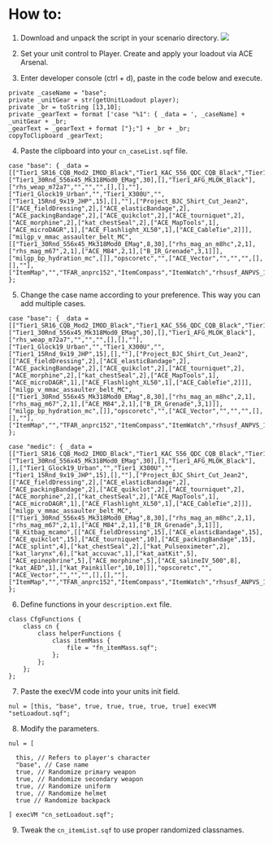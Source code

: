 # How to:

1. Download and unpack the script in your scenario directory.
![](https://i.imgur.com/4sBQCBV.png)


2. Set your unit control to Player. Create and apply your loadout via ACE Arsenal.


3. Enter developer console (ctrl + d), paste in the code below and execute.
```sqf
private _caseName = "base"; 
private _unitGear = str(getUnitLoadout player); 
private _br = toString [13,10];  
private _gearText = format ['case "%1": { _data = ', _caseName] + _unitGear + _br;  
_gearText = _gearText + format ["};"] + _br + _br;  
copyToClipboard _gearText;
```

4. Paste the clipboard into your `cn_caseList.sqf` file.
```
case "base": { _data = [["Tier1_SR16_CQB_Mod2_IMOD_Black","Tier1_KAC_556_QDC_CQB_Black","Tier1_URX4_NGAL_M603V","Tier1_EXPS3_2_3xMag_Black_Up",["Tier1_30Rnd_556x45_Mk318Mod0_EMag",30],[],"Tier1_AFG_MLOK_Black"],["rhs_weap_m72a7","","","",[],[],""],["Tier1_Glock19_Urban","","Tier1_X300U","",["Tier1_15Rnd_9x19_JHP",15],[],""],["Project_BJC_Shirt_Cut_Jean2",[["ACE_fieldDressing",2],["ACE_elasticBandage",2],["ACE_packingBandage",2],["ACE_quikclot",2],["ACE_tourniquet",2],["ACE_morphine",2],["kat_chestSeal",2],["ACE_MapTools",1],["ACE_microDAGR",1],["ACE_Flashlight_XL50",1],["ACE_CableTie",2]]],["milgp_v_mmac_assaulter_belt_MC",[["Tier1_30Rnd_556x45_Mk318Mod0_EMag",8,30],["rhs_mag_an_m8hc",2,1],["rhs_mag_m67",2,1],["ACE_M84",2,1],["B_IR_Grenade",3,1]]],["milgp_bp_hydration_mc",[]],"opscoretc","",["ACE_Vector","","","",[],[],""],["ItemMap","","TFAR_anprc152","ItemCompass","ItemWatch","rhsusf_ANPVS_15"]]
};
```

5. Change the case name according to your preference. This way you can add multiple cases.
```
case "base": { _data = [["Tier1_SR16_CQB_Mod2_IMOD_Black","Tier1_KAC_556_QDC_CQB_Black","Tier1_URX4_NGAL_M603V","Tier1_EXPS3_2_3xMag_Black_Up",["Tier1_30Rnd_556x45_Mk318Mod0_EMag",30],[],"Tier1_AFG_MLOK_Black"],["rhs_weap_m72a7","","","",[],[],""],["Tier1_Glock19_Urban","","Tier1_X300U","",["Tier1_15Rnd_9x19_JHP",15],[],""],["Project_BJC_Shirt_Cut_Jean2",[["ACE_fieldDressing",2],["ACE_elasticBandage",2],["ACE_packingBandage",2],["ACE_quikclot",2],["ACE_tourniquet",2],["ACE_morphine",2],["kat_chestSeal",2],["ACE_MapTools",1],["ACE_microDAGR",1],["ACE_Flashlight_XL50",1],["ACE_CableTie",2]]],["milgp_v_mmac_assaulter_belt_MC",[["Tier1_30Rnd_556x45_Mk318Mod0_EMag",8,30],["rhs_mag_an_m8hc",2,1],["rhs_mag_m67",2,1],["ACE_M84",2,1],["B_IR_Grenade",3,1]]],["milgp_bp_hydration_mc",[]],"opscoretc","",["ACE_Vector","","","",[],[],""],["ItemMap","","TFAR_anprc152","ItemCompass","ItemWatch","rhsusf_ANPVS_15"]]
};

case "medic": { _data = [["Tier1_SR16_CQB_Mod2_IMOD_Black","Tier1_KAC_556_QDC_CQB_Black","Tier1_URX4_NGAL_M603V","Tier1_EXPS3_2_3xMag_Black_Up",["Tier1_30Rnd_556x45_Mk318Mod0_EMag",30],[],"Tier1_AFG_MLOK_Black"],[],["Tier1_Glock19_Urban","","Tier1_X300U","",["Tier1_15Rnd_9x19_JHP",15],[],""],["Project_BJC_Shirt_Cut_Jean2",[["ACE_fieldDressing",2],["ACE_elasticBandage",2],["ACE_packingBandage",2],["ACE_quikclot",2],["ACE_tourniquet",2],["ACE_morphine",2],["kat_chestSeal",2],["ACE_MapTools",1],["ACE_microDAGR",1],["ACE_Flashlight_XL50",1],["ACE_CableTie",2]]],["milgp_v_mmac_assaulter_belt_MC",[["Tier1_30Rnd_556x45_Mk318Mod0_EMag",8,30],["rhs_mag_an_m8hc",2,1],["rhs_mag_m67",2,1],["ACE_M84",2,1],["B_IR_Grenade",3,1]]],["B_Kitbag_mcamo",[["ACE_fieldDressing",15],["ACE_elasticBandage",15],["ACE_quikclot",15],["ACE_tourniquet",10],["ACE_packingBandage",15],["ACE_splint",4],["kat_chestSeal",2],["kat_Pulseoximeter",2],["kat_larynx",6],["kat_accuvac",1],["kat_aatKit",5],["ACE_epinephrine",5],["ACE_morphine",5],["ACE_salineIV_500",8],["kat_AED",1],["kat_Painkiller",10,10]]],"opscoretc","",["ACE_Vector","","","",[],[],""],["ItemMap","","TFAR_anprc152","ItemCompass","ItemWatch","rhsusf_ANPVS_15"]]
};
```
6. Define functions in your `description.ext` file.
```sqf
class CfgFunctions {
	class cn {
		class helperFunctions {
			class itemMass {
				file = "fn_itemMass.sqf";
			};
		};
	};
};
```

7. Paste the execVM code into your units init field.
```sqf
nul = [this, "base", true, true, true, true, true] execVM "setLoadout.sqf";
```

8. Modify the parameters.
```sqf
nul = [

  this, // Refers to player's character
  "base", // Case name
  true, // Randomize primary weapon
  true, // Randomize secondary weapon
  true, // Randomize uniform
  true, // Randomize helmet
  true // Randomize backpack
  
] execVM "cn_setLoadout.sqf";
```

9. Tweak the `cn_itemList.sqf` to use proper randomized classnames.
